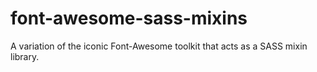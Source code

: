 font-awesome-sass-mixins
========================

A variation of the iconic Font-Awesome toolkit that acts as a SASS mixin library.
